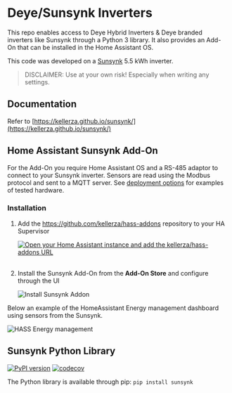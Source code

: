 # Deye/Sunsynk Inverters

This repo enables access to Deye Hybrid Inverters & Deye branded inverters like Sunsynk through a Python 3 library. It also provides an Add-On that can be installed in the Home Assistant OS.

This code was developed on a [Sunsynk](https://www.sunsynk.org/) 5.5 kWh inverter.

> DISCLAIMER: Use at your own risk! Especially when writing any settings.

## Documentation

Refer to [https://kellerza.github.io/sunsynk/](https://kellerza.github.io/sunsynk/)

## Home Assistant Sunsynk Add-On

For the Add-On you require Home Assistant OS and a RS-485 adaptor to connect to your Sunsynk inverter. Sensors are read using the Modbus protocol and sent to a MQTT server. See [deployment options](https://kellerza.github.io/sunsynk/guide/deployment-options) for examples of tested hardware.

### Installation

1. Add the <https://github.com/kellerza/hass-addons> repository to your HA Supervisor

   [![Open your Home Assistant instance and add the kellerza/hass-addons URL](https://my.home-assistant.io/badges/supervisor_add_addon_repository.svg)](https://my.home-assistant.io/redirect/supervisor_add_addon_repository/?repository_url=https%3A%2F%2Fgithub.com%2Fkellerza%2Fhass-addons)
   <br/><br/>

2. Install the Sunsynk Add-On from the **Add-On Store** and configure through the UI

   ![Install Sunsynk Addon](//github.com/kellerza/sunsynk/raw/main/www/docs/images/addon-install.png)

Below an example of the HomeAssistant Energy management dashboard using sensors from the Sunsynk.

![HASS Energy management](//github.com/kellerza/sunsynk/raw/main/www/docs/images/energy.png)

## Sunsynk Python Library

[![PyPI version](https://badge.fury.io/py/sunsynk.svg)](https://pypi.org/project/sunsynk/)
[![codecov](https://codecov.io/gh/kellerza/sunsynk/branch/main/graph/badge.svg?token=ILKRC5UTXI)](https://codecov.io/gh/kellerza/sunsynk)

The Python library is available through pip: `pip install sunsynk`
